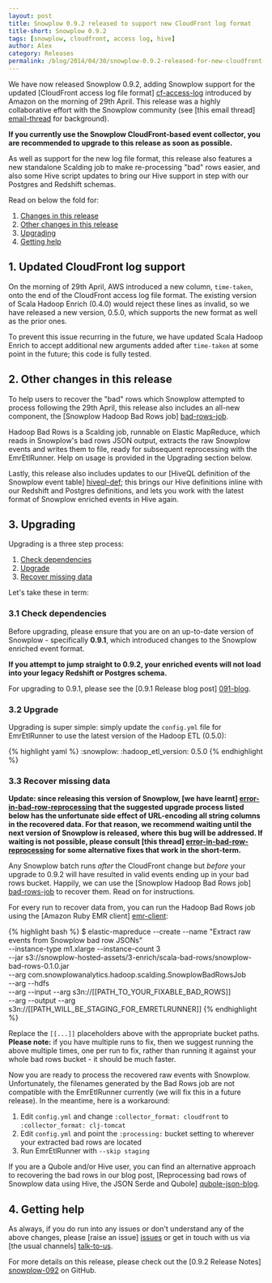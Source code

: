```yaml
---
layout: post
title: Snowplow 0.9.2 released to support new CloudFront log format
title-short: Snowplow 0.9.2
tags: [snowplow, cloudfront, access log, hive]
author: Alex
category: Releases
permalink: /blog/2014/04/30/snowplow-0.9.2-released-for-new-cloudfront-log-format/
---
```


We have now released Snowplow 0.9.2, adding Snowplow support for the updated [CloudFront access log file format] [cf-access-log] introduced by Amazon on the morning of 29th April. This release was a highly collaborative effort with the Snowplow community (see [this email thread] [email-thread] for background).

**If you currently use the Snowplow CloudFront-based event collector, you are recommended to upgrade to this release as soon as possible.**

As well as support for the new log file format, this release also features a new standalone Scalding job to make re-processing "bad" rows easier, and also some Hive script updates to bring our Hive support in step with our Postgres and Redshift schemas.

Read on below the fold for:

1. [Changes in this release](#cf-update)
2. [Other changes in this release](#other)
3. [Upgrading](#upgrading)
4. [Getting help](#help)

<!--more-->

<div class="html">
<h2><a name="cf-update">1. Updated CloudFront log support</a></h2>
</div>

On the morning of 29th April, AWS introduced a new column, `time-taken`, onto the end of the CloudFront access log file format. The existing version of Scala Hadoop Enrich (0.4.0) would reject these lines as invalid, so we have released a new version, 0.5.0, which supports the new format as well as the prior ones.

To prevent this issue recurring in the future, we have updated Scala Hadoop Enrich to accept additional new arguments added after `time-taken` at some point in the future; this code is fully tested.

<div class="html">
<h2><a name="other">2. Other changes in this release</a></h2>
</div>

To help users to recover the "bad" rows which Snowplow attempted to process following the 29th April, this release also includes an all-new component, the [Snowplow Hadoop Bad Rows job] [bad-rows-job].

Hadoop Bad Rows is a Scalding job, runnable on Elastic MapReduce, which reads in Snowplow's bad rows JSON output, extracts the raw Snowplow events and writes them to file, ready for subsequent reprocessing with the EmrEtlRunner. Help on usage is provided in the Upgrading section below.

Lastly, this release also includes updates to our [HiveQL definition of the Snowplow event table] [hiveql-def]; this brings our Hive definitions inline with our Redshift and Postgres definitions, and lets you work with the latest format of Snowplow enriched events in Hive again.

<div class="html">
<h2><a name="upgrading">3. Upgrading</a></h2>
</div>

Upgrading is a three step process:

1. [Check dependencies](#check)
2. [Upgrade](#upgrade)
3. [Recover missing data](#recover)

Let's take these in term:

<div class="html">
<a name="check"><h3>3.1 Check dependencies</h3></a>
</div>

Before upgrading, please ensure that you are on an up-to-date version of Snowplow - specifically **0.9.1**, which introduced changes to the Snowplow enriched event format.

**If you attempt to jump straight to 0.9.2, your enriched events will not load into your legacy Redshift or Postgres schema.**

For upgrading to 0.9.1, please see the [0.9.1 Release blog post] [091-blog].

<div class="html">
<a name="upgrade"><h3>3.2 Upgrade</h3></a>
</div>

Upgrading is super simple: simply update the `config.yml` file for EmrEtlRunner to use the latest version of the Hadoop ETL (0.5.0):

{% highlight yaml %}
:snowplow:
  :hadoop_etl_version: 0.5.0
{% endhighlight %}

<div class="html">
<a name="recover"><h3>3.3 Recover missing data</h3></a>
</div>

**Update: since releasing this version of Snowplow, [we have learnt] [error-in-bad-row-reprocessing] that the suggested upgrade process listed below has the unfortunate side effect of URL-encoding all string columns in the recovered data. For that reason, we recommend waiting until the next version of Snowplow is released, where this bug will be addressed. If waiting is not possible, please consult [this thread] [error-in-bad-row-reprocessing] for some alternative fixes that work in the short-term.**

Any Snowplow batch runs _after_ the CloudFront change but _before_ your upgrade to 0.9.2 will have resulted in valid events ending up in your bad rows bucket. Happily, we can use the [Snowplow Hadoop Bad Rows job] [bad-rows-job] to recover them. Read on for instructions.

For every run to recover data from, you can run the Hadoop Bad Rows job using the [Amazon Ruby EMR client] [emr-client]:

{% highlight bash %}
$ elastic-mapreduce --create --name "Extract raw events from Snowplow bad row JSONs" \
  --instance-type m1.xlarge --instance-count 3 \
  --jar s3://snowplow-hosted-assets/3-enrich/scala-bad-rows/snowplow-bad-rows-0.1.0.jar \
  --arg com.snowplowanalytics.hadoop.scalding.SnowplowBadRowsJob \
  --arg --hdfs \
  --arg --input --arg s3n://[[PATH_TO_YOUR_FIXABLE_BAD_ROWS]] \
  --arg --output --arg s3n://[[PATH_WILL_BE_STAGING_FOR_EMRETLRUNNER]]
{% endhighlight %}

Replace the `[[...]]` placeholders above with the appropriate bucket paths. **Please note:** if you have multiple runs to fix, then we suggest running the above multiple times, one per run to fix, rather than running it against your whole bad rows bucket - it should be much faster.

Now you are ready to process the recovered raw events with Snowplow. Unfortunately, the filenames generated by the Bad Rows job are not compatible with the EmrEtlRunner currently (we will fix this in a future release). In the meantime, here is a workaround:

1. Edit `config.yml` and change `:collector_format: cloudfront` to `:collector_format: clj-tomcat`
2. Edit `config.yml` and point the `:processing:` bucket setting to wherever your extracted bad rows are located
3. Run EmrEtlRunner with `--skip staging`

If you are a Qubole and/or Hive user, you can find an alternative approach to recovering the bad rows in our blog post, [Reprocessing bad rows of Snowplow data using Hive, the JSON Serde and Qubole] [qubole-json-blog].

<div class="html">
<h2><a name="help">4. Getting help</a></h2>
</div>

As always, if you do run into any issues or don't understand any of the above changes, please [raise an issue] [issues] or get in touch with us via [the usual channels] [talk-to-us].

For more details on this release, please check out the [0.9.2 Release Notes] [snowplow-092] on GitHub.

[email-thread]: https://groups.google.com/forum/#!topic/snowplow-user/dXpPKhsRZZ4
[cf-access-log]: http://docs.aws.amazon.com/AmazonCloudFront/latest/DeveloperGuide/AccessLogs.html

[bad-rows-job]: https://github.com/snowplow/snowplow/tree/master/3-enrich/scala-hadoop-bad-rows
[hiveql-def]: https://github.com/snowplow/snowplow/blob/master/4-storage/hive-storage/hiveql/table-def.q

[091-blog]: http://snowplowanalytics.com/blog/2014/04/11/snowplow-0.9.1-released-with-initial-json-support/#upgrading
[qubole-json-blog]: http://snowplowanalytics.com/blog/2013/09/11/reprocessing-bad-data-using-hive-the-json-serde-and-qubole/

[emr-client]: http://aws.amazon.com/developertools/2264

[issues]: https://github.com/snowplow/snowplow/issues
[talk-to-us]: https://github.com/snowplow/snowplow/wiki/Talk-to-us
[snowplow-092]: https://github.com/snowplow/snowplow/releases/0.9.2
[error-in-bad-row-reprocessing]: https://groups.google.com/forum/#!topic/snowplow-user/Rsefh6CSq1c
